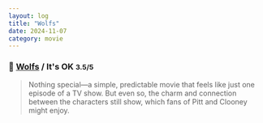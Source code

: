 ```yaml
---
layout: log
title: "Wolfs"
date: 2024-11-07
category: movie
---
```


### 🐺 [Wolfs](https://www.imdb.com/title/tt14257582) / It's OK <small class="superscript">3.5/5</small>

> Nothing special—a simple, predictable movie that feels like just one episode of a TV show. But even so, the charm and connection between the characters still show, which fans of Pitt and Clooney might enjoy.
